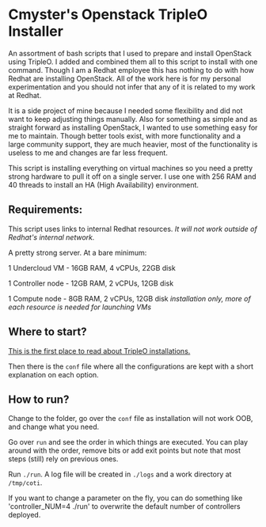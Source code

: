 # Cmyster's Openstack TripleO Installer

An assortment of bash scripts that I used to prepare and install OpenStack 
using TripleO. I added and combined them all to this script to install with 
one command. Though I am a Redhat employee this has nothing to do with how 
Redhat are installing OpenStack. All of the work here is for my personal 
experimentation and you should not infer that any of it is related to my work 
at Redhat.

It is a side project of mine because I needed some flexibility and did not 
want to keep adjusting things manually. Also for something as simple and as 
straight forward as installing OpenStack, I wanted to use something easy for 
me to maintain. Though better tools exist, with more functionality and a 
large community support, they are much heavier, most of the functionality is 
useless to me and changes are far less frequent.

This script is installing everything on virtual machines so you need a pretty
strong hardware to pull it off on a single server. I use one with 256 RAM and
40 threads to install an HA (High Availability) environment.

## Requirements:
This script uses links to internal Redhat resources. *It will not
work outside of Redhat's internal network.*

A pretty strong server. At a bare minimum:

1 Undercloud VM    - 16GB RAM, 4 vCPUs, 22GB disk

1 Controller node - 12GB RAM, 2 vCPUs, 12GB disk

1 Compute node     -  8GB RAM, 2 vCPUs, 12GB disk  _installation only, more
of each resource is needed for launching VMs_

## Where to start?

[This is the first place to read about TripleO installations.](http://docs.openstack.org/developer/tripleo-docs/)

Then there is the `conf` file where all the configurations are kept with a
short explanation on each option.

## How to run?

Change to the folder, go over the `conf` file as installation will not work 
OOB, and change what you need.

Go over `run` and see the order in which things are executed. You can play
around with the order, remove bits or add exit points but note that most
steps (still) rely on previous ones.

Run `./run`. A log file will be created in `./logs` and a work directory at
`/tmp/coti`.

If you want to change a parameter on the fly, you can do something like 
'controller_NUM=4 ./run' to overwrite the default number of controllers
deployed.
